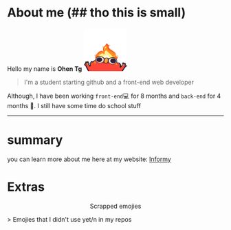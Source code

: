# About me (## tho this is small)
Hello my name is **Ohen Tg**
<img height="100" width="100" src="images/elmoFire.gif" alt="new" />
<br>
> I'm a student starting github and a front-end web developer

Although,  I have been working `front-end`💻 for 8 months and `back-end` for 4 months 📅.
I still have some time do school stuff
<br>

---

# summary 
you can learn more about me here at my website:
[Informy](https://rubyjoby.github.io/About_Me_Page/)

# Extras
<p style="text-align: center;">Scrapped emojies</p>
>   Emojies that I didn't use yet/n in my repos